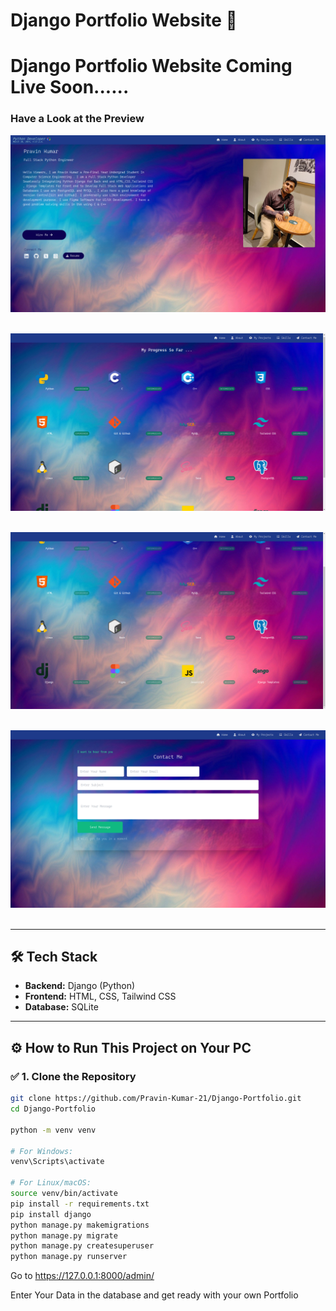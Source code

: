 # Django Portfolio Website 🚀

<h1>Django Portfolio Website Coming Live Soon......</h1>
<h3>Have a Look at the Preview</h3>

![Preview 1](https://github.com/Pravin-Kumar-21/Django-Portfolio/blob/master/live%20Pictures/1.png)
<br><br>

![Preview 2](https://github.com/Pravin-Kumar-21/Django-Portfolio/blob/master/live%20Pictures/2.png)
<br><br>

![Preview 3](https://github.com/Pravin-Kumar-21/Django-Portfolio/blob/master/live%20Pictures/3.png)
<br><br>

![Preview 4](https://github.com/Pravin-Kumar-21/Django-Portfolio/blob/master/live%20Pictures/4.png)
<br><br>

---

## 🛠️ Tech Stack

- **Backend:** Django (Python)
- **Frontend:** HTML, CSS, Tailwind CSS
- **Database:** SQLite 

---

## ⚙️ How to Run This Project on Your PC

### ✅ 1. Clone the Repository

```bash
git clone https://github.com/Pravin-Kumar-21/Django-Portfolio.git
cd Django-Portfolio

python -m venv venv

# For Windows:
venv\Scripts\activate

# For Linux/macOS:
source venv/bin/activate
pip install -r requirements.txt
pip install django
python manage.py makemigrations
python manage.py migrate
python manage.py createsuperuser
python manage.py runserver

```
Go to https://127.0.0.1:8000/admin/

Enter Your Data in the database and get ready with your own Portfolio
